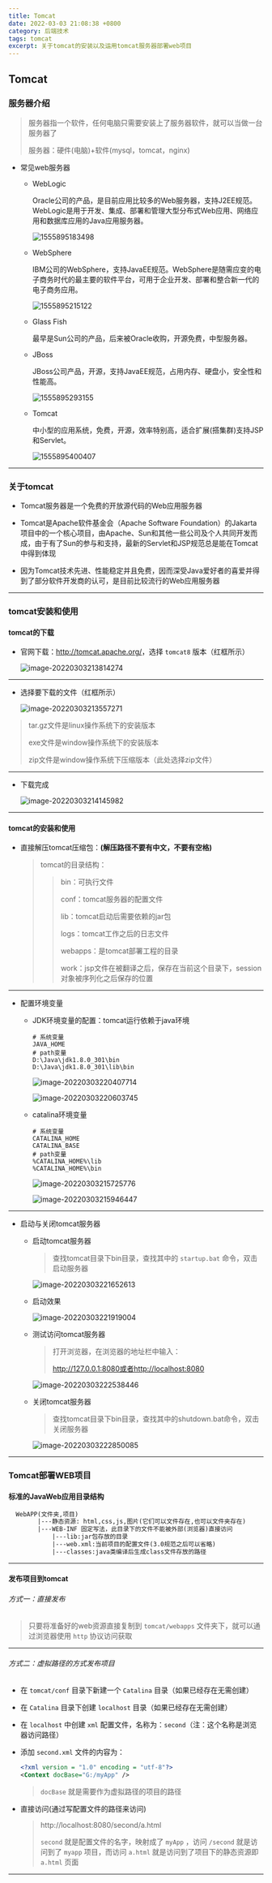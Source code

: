 ```yaml
---
title: Tomcat
date: 2022-03-03 21:08:38 +0800
category: 后端技术
tags: tomcat
excerpt: 关于tomcat的安装以及运用tomcat服务器部署web项目
---
```




## Tomcat

### 服务器介绍

>	服务器指一个软件，任何电脑只需要安装上了服务器软件，就可以当做一台服务器了
>	
>	服务器：硬件(电脑)+软件(mysql，tomcat，nginx)

- 常见web服务器

  + WebLogic

    Oracle公司的产品，是目前应用比较多的Web服务器，支持J2EE规范。WebLogic是用于开发、集成、部署和管理大型分布式Web应用、网络应用和数据库应用的Java应用服务器。

    ![1555895183498](https://gitee.com/chonguang/picture-bed/raw/master/imgs-typora/202203040745515.png) 

  + WebSphere

    IBM公司的WebSphere，支持JavaEE规范。WebSphere是随需应变的电子商务时代的最主要的软件平台，可用于企业开发、部署和整合新一代的电子商务应用。

    ![1555895215122](https://gitee.com/chonguang/picture-bed/raw/master/imgs-typora/202203040746599.png) 

  + Glass Fish

    最早是Sun公司的产品，后来被Oracle收购，开源免费，中型服务器。

  + JBoss

    JBoss公司产品，开源，支持JavaEE规范，占用内存、硬盘小，安全性和性能高。

    ![1555895293155](https://gitee.com/chonguang/picture-bed/raw/master/imgs-typora/202203040746815.png) 

  + Tomcat

    中小型的应用系统，免费，开源，效率特别高，适合扩展(搭集群)支持JSP和Servlet。

    ![1555895400407](https://gitee.com/chonguang/picture-bed/raw/master/imgs-typora/202203032117847.png) 

---

### 关于tomcat

- Tomcat服务器是一个免费的开放源代码的Web应用服务器


- Tomcat是Apache软件基金会（Apache Software Foundation）的Jakarta项目中的一个核心项目，由Apache、Sun和其他一些公司及个人共同开发而成，由于有了Sun的参与和支持，最新的Servlet和JSP规范总是能在Tomcat中得到体现
- 因为Tomcat技术先进、性能稳定并且免费，因而深受Java爱好者的喜爱并得到了部分软件开发商的认可，是目前比较流行的Web应用服务器

---

### tomcat安装和使用

#### tomcat的下载

- 官网下载：<http://tomcat.apache.org/>，选择 `tomcat8` 版本（红框所示）

  ![image-20220303213814274](https://gitee.com/chonguang/picture-bed/raw/master/imgs-typora/202203032138332.png)

---

- 选择要下载的文件（红框所示）

  ![image-20220303213557271](https://gitee.com/chonguang/picture-bed/raw/master/imgs-typora/202203032135305.png)

> tar.gz文件是linux操作系统下的安装版本
>
> exe文件是window操作系统下的安装版本
>
> zip文件是window操作系统下压缩版本（此处选择zip文件）

---

- 下载完成

  ![image-20220303214145982](https://gitee.com/chonguang/picture-bed/raw/master/imgs-typora/202203032141012.png)

---

#### tomcat的安装和使用

- 直接解压tomcat压缩包：**(解压路径不要有中文，不要有空格)**

  >tomcat的目录结构：
  >
  >> bin：可执行文件
  >>
  >> conf：tomcat服务器的配置文件
  >>
  >> lib：tomcat启动后需要依赖的jar包
  >>
  >> logs：tomcat工作之后的日志文件
  >>
  >> webapps：是tomcat部署工程的目录
  >>
  >> work：jsp文件在被翻译之后，保存在当前这个目录下，session对象被序列化之后保存的位置
  >

---

- 配置环境变量

  - JDK环境变量的配置：tomcat运行依赖于java环境

    ```shell
    # 系统变量
    JAVA_HOME
    # path变量
    D:\Java\jdk1.8.0_301\bin
    D:\Java\jdk1.8.0_301\lib\bin
    ```

    ![image-20220303220407714](https://gitee.com/chonguang/picture-bed/raw/master/imgs-typora/202203032204749.png)

    ![image-20220303220603745](https://gitee.com/chonguang/picture-bed/raw/master/imgs-typora/202203032206776.png)

  - catalina环境变量

    ```shell
    # 系统变量
    CATALINA_HOME
    CATALINA_BASE
    # path变量
    %CATALINA_HOME%\lib
    %CATALINA_HOME%\bin
    ```

    ![image-20220303215725776](https://gitee.com/chonguang/picture-bed/raw/master/imgs-typora/202203032157839.png)

    ![image-20220303215946447](https://gitee.com/chonguang/picture-bed/raw/master/imgs-typora/202203032159475.png)

---

- 启动与关闭tomcat服务器

  - 启动tomcat服务器

    > 查找tomcat目录下bin目录，查找其中的 `startup.bat` 命令，双击启动服务器

    ![image-20220303221652613](https://gitee.com/chonguang/picture-bed/raw/master/imgs-typora/202203032216666.png)

  - 启动效果

    ![image-20220303221919004](https://gitee.com/chonguang/picture-bed/raw/master/imgs-typora/202203032219093.png)

  - 测试访问tomcat服务器

    >打开浏览器，在浏览器的地址栏中输入：
    >
    >http://127.0.0.1:8080或者http://localhost:8080

    ![image-20220303222538446](https://gitee.com/chonguang/picture-bed/raw/master/imgs-typora/202203032225580.png)

  - 关闭tomcat服务器

    > 查找tomcat目录下bin目录，查找其中的shutdown.bat命令，双击关闭服务器

    ![image-20220303222850085](https://gitee.com/chonguang/picture-bed/raw/master/imgs-typora/202203032228140.png)

---

### Tomcat部署WEB项目

#### 标准的JavaWeb应用目录结构

```xml
  WebAPP(文件夹,项目)  
   		|---静态资源: html,css,js,图片(它们可以文件存在,也可以文件夹存在)  
   		|---WEB-INF 固定写法，此目录下的文件不能被外部(浏览器)直接访问
   			|---lib:jar包存放的目录
   			|---web.xml:当前项目的配置文件(3.0规范之后可以省略)
   			|---classes:java类编译后生成class文件存放的路径
```

---

#### 发布项目到tomcat

###### 方式一：直接发布

> 只要将准备好的web资源直接复制到 `tomcat/webapps` 文件夹下，就可以通过浏览器使用 `http` 协议访问获取

---

###### 方式二：虚拟路径的方式发布项目

- 在 `tomcat/conf` 目录下新建一个 `Catalina` 目录（如果已经存在无需创建）

- 在 `Catalina` 目录下创建 `localhost` 目录（如果已经存在无需创建）

- 在 `localhost` 中创建 `xml` 配置文件，名称为：`second`（注：这个名称是浏览器访问路径）

- 添加 `second.xml` 文件的内容为：

  ```xml
  <?xml version = "1.0" encoding = "utf-8"?>
  <Context docBase="G:/myApp" />
  ```

  >`docBase` 就是需要作为虚拟路径的项目的路径

- 直接访问(通过写配置文件的路径来访问)

  > http://localhost:8080/second/a.html
  >
  > `second` 就是配置文件的名字，映射成了 `myApp` ，访问 `/second` 就是访问到了 `myapp` 项目，而访问 `a.html` 就是访问到了项目下的静态资源即 `a.html` 页面

---

